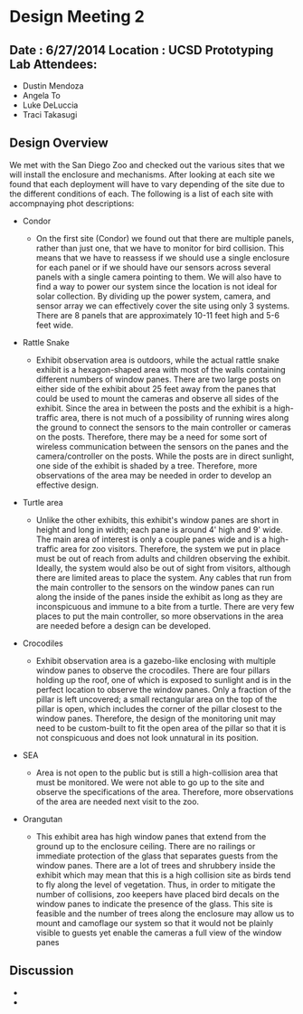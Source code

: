 Design Meeting 2
================
Date : 6/27/2014
Location : UCSD Prototyping Lab
Attendees:
----------
  -	Dustin Mendoza
  - Angela To
  - Luke DeLuccia	
  - Traci Takasugi

Design Overview
----------------
We met with the San Diego Zoo and checked out the various sites that we will install the enclosure and mechanisms. After looking at each site we found that each deployment will have to vary depending of the site due to the different conditions of each. The following is a list of each site with accompnaying phot descriptions:

* Condor
  - On the first site (Condor) we found out that there are multiple panels, rather than just one, that we have to monitor for bird collision. This means that we have to reassess if we should use a single enclosure for each panel or if we should have our sensors across several panels with a single camera pointing to them. We will also have to find a way to power our system since the location is not ideal for solar collection. By dividing up the power system, camera, and sensor array we can effectively cover the site using only 3 systems. There are 8 panels that are approximately 10-11 feet high and 5-6 feet wide.

* Rattle Snake
  - Exhibit observation area is outdoors, while the actual rattle snake exhibit is a hexagon-shaped area with most of the walls containing different numbers of window panes. There are two large posts on either side of the exhibit about 25 feet away from the panes that could be used to mount the cameras and observe all sides of the exhibit. Since the area in between the posts and the exhibit is a high-traffic area, there is not much of a possibility of running wires along the ground to connect the sensors to the main controller or cameras on the posts. Therefore, there may be a need for some sort of wireless communication between the sensors on the panes and the camera/controller on the posts. While the posts are in direct sunlight, one side of the exhibit is shaded by a tree. Therefore, more observations of the area may be needed in order to develop an effective design. 

* Turtle area
  - Unlike the other exhibits, this exhibit's window panes are short in height and long in width; each pane is around 4' high and 9' wide. The main area of interest is only a couple panes wide and is a high-traffic area for zoo visitors. Therefore, the system we put in place must be out of reach from adults and children observing the exhibit. Ideally, the system would also be out of sight from visitors, although there are limited areas to place the system. Any cables that run from the main controller to the sensors on the window panes can run along the inside of the panes inside the exhibit as long as they are inconspicuous and immune to a bite from a turtle. There are very few places to put the main controller, so more observations in the area are needed before a design can be developed.

* Crocodiles 
  - Exhibit observation area is a gazebo-like enclosing with multiple window panes to observe the crocodiles. There are four pillars holding up the roof, one of which is exposed to sunlight and is in the perfect location to observe the window panes. Only a fraction of the pillar is left uncovered; a small rectangular area on the top of the pillar is open, which includes the corner of the pillar closest to the window panes. Therefore, the design of the monitoring unit may need to be custom-built to fit the open area of the pillar so that it is not conspicuous and does not look unnatural in its position.

* SEA 
  - Area is not open to the public but is still a high-collision area that must be monitored. We were not able to go up to the site and observe the specifications of the area. Therefore, more observations of the area are needed next visit to the zoo.

* Orangutan
  - This exhibit area has high window panes that extend from the ground up to the enclosure ceiling. There are no railings or immediate protection of the glass that separates guests from the window panes. There are a lot of trees and shrubbery inside the exhibit which may mean that this is a high collision site as birds tend to fly along the level of vegetation. Thus, in order to mitigate the number of collisions, zoo keepers have placed bird decals on the window panes to indicate the presence of the glass. This site is feasible and the number of trees along the enclosure may allow us to mount and camoflage our system so that it would not be plainly visible to guests yet enable the cameras a full view of the window panes


Discussion
----------
*  
* 







